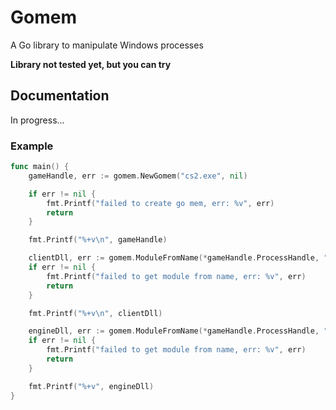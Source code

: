 # Gomem
A Go library to manipulate Windows processes

__Library not tested yet, but you can try__

## Documentation
In progress...

### Example
``` go
func main() {
	gameHandle, err := gomem.NewGomem("cs2.exe", nil)

	if err != nil {
		fmt.Printf("failed to create go mem, err: %v", err)
		return
	}

	fmt.Printf("%+v\n", gameHandle)

	clientDll, err := gomem.ModuleFromName(*gameHandle.ProcessHandle, "client.dll")
	if err != nil {
		fmt.Printf("failed to get module from name, err: %v", err)
		return
	}

	fmt.Printf("%+v\n", clientDll)

	engineDll, err := gomem.ModuleFromName(*gameHandle.ProcessHandle, "engine2.dll")
	if err != nil {
		fmt.Printf("failed to get module from name, err: %v", err)
		return
	}

	fmt.Printf("%+v", engineDll)
}
```